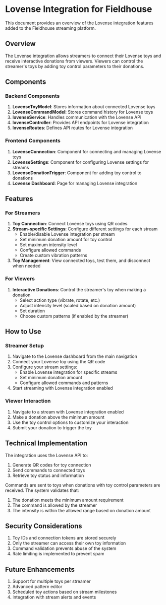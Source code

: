 # Lovense Integration for Fieldhouse

This document provides an overview of the Lovense integration features added to the Fieldhouse streaming platform.

## Overview

The Lovense integration allows streamers to connect their Lovense toys and receive interactive donations from viewers. Viewers can control the streamer's toys by adding toy control parameters to their donations.

## Components

### Backend Components

1. **LovenseToyModel**: Stores information about connected Lovense toys
2. **LovenseCommandModel**: Stores command history for Lovense toys
3. **lovenseService**: Handles communication with the Lovense API
4. **lovenseController**: Provides API endpoints for Lovense integration
5. **lovenseRoutes**: Defines API routes for Lovense integration

### Frontend Components

1. **LovenseConnection**: Component for connecting and managing Lovense toys
2. **LovenseSettings**: Component for configuring Lovense settings for streams
3. **LovenseDonationTrigger**: Component for adding toy control to donations
4. **Lovense Dashboard**: Page for managing Lovense integration

## Features

### For Streamers

1. **Toy Connection**: Connect Lovense toys using QR codes
2. **Stream-specific Settings**: Configure different settings for each stream
   - Enable/disable Lovense integration per stream
   - Set minimum donation amount for toy control
   - Set maximum intensity level
   - Configure allowed commands
   - Create custom vibration patterns
3. **Toy Management**: View connected toys, test them, and disconnect when needed

### For Viewers

1. **Interactive Donations**: Control the streamer's toy when making a donation
   - Select action type (vibrate, rotate, etc.)
   - Adjust intensity level (scaled based on donation amount)
   - Set duration
   - Choose custom patterns (if enabled by the streamer)

## How to Use

### Streamer Setup

1. Navigate to the Lovense dashboard from the main navigation
2. Connect your Lovense toy using the QR code
3. Configure your stream settings:
   - Enable Lovense integration for specific streams
   - Set minimum donation amount
   - Configure allowed commands and patterns
4. Start streaming with Lovense integration enabled

### Viewer Interaction

1. Navigate to a stream with Lovense integration enabled
2. Make a donation above the minimum amount
3. Use the toy control options to customize your interaction
4. Submit your donation to trigger the toy

## Technical Implementation

The integration uses the Lovense API to:
1. Generate QR codes for toy connection
2. Send commands to connected toys
3. Retrieve toy status and information

Commands are sent to toys when donations with toy control parameters are received. The system validates that:
1. The donation meets the minimum amount requirement
2. The command is allowed by the streamer
3. The intensity is within the allowed range based on donation amount

## Security Considerations

1. Toy IDs and connection tokens are stored securely
2. Only the streamer can access their own toy information
3. Command validation prevents abuse of the system
4. Rate limiting is implemented to prevent spam

## Future Enhancements

1. Support for multiple toys per streamer
2. Advanced pattern editor
3. Scheduled toy actions based on stream milestones
4. Integration with stream alerts and events
